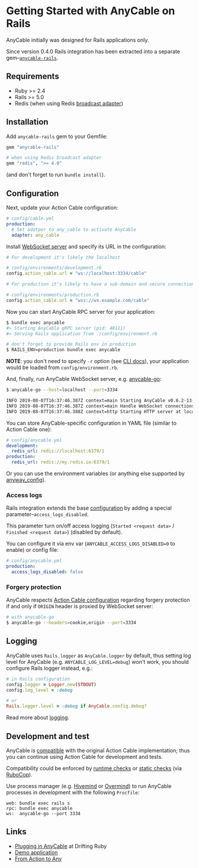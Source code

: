 # Getting Started with AnyCable on Rails

AnyCable initially was designed for Rails applications only.

Since version 0.4.0 Rails integration has been extracted into a separate gem–[`anycable-rails`](https://github.com/anycable/anycable-rails).

## Requirements

- Ruby >= 2.4
- Rails >= 5.0
- Redis (when using Redis [broadcast adapter](broadcast_adapters.md))

## Installation

Add `anycable-rails` gem to your Gemfile:

```ruby
gem "anycable-rails"

# when using Redis broadcast adapter
gem "redis", ">= 4.0"
```

(and don't forget to run `bundle install`).

## Configuration

Next, update your Action Cable configuration:

```yml
# config/cable.yml
production:
  # Set adatper to any_cable to activate AnyCable
  adapter: any_cable
```

Install [WebSocket server](../websocket_servers.md) and specify its URL in the configuration:

```ruby
# For development it's likely the localhost

# config/environments/development.rb
config.action_cable.url = "ws://localhost:3334/cable"

# For production it's likely to have a sub-domain and secure connection

# config/environments/production.rb
config.action_cable.url = "wss://ws.example.com/cable"
```

Now you can start AnyCable RPC server for your application:

```sh
$ bundle exec anycable
#> Starting AnyCable gRPC server (pid: 48111)
#> Serving Rails application from ./config/environment.rb

# don't forget to provide Rails env in production
$ RAILS_ENV=production bundle exec anycable
```

**NOTE**: you don't need to specify `-r` option (see [CLI docs](cli.md)), your application would be loaded from `config/environment.rb`.

And, finally, run AnyCable WebSocket server, e.g. [anycable-go](../anycable-go/getting_started.md):

```sh
$ anycable-go --host=localhost --port=3334

INFO 2019-08-07T16:37:46.387Z context=main Starting AnyCable v0.6.2-13-gd421927 (with mruby 1.2.0 (2015-11-17)) (pid: 1362)
INFO 2019-08-07T16:37:46.387Z context=main Handle WebSocket connections at /cable
INFO 2019-08-07T16:37:46.388Z context=http Starting HTTP server at localhost:3334
```

You can store AnyCable-specific configuration in YAML file (similar to Action Cable one):

```yml
# config/anycable.yml
development:
  redis_url: redis://localhost:6379/1
production:
  redis_url: redis://my.redis.io:6379/1
```

Or you can use the environment variables (or anything else supported by [anyway_config](https://github.com/palkan/anyway_config)).

### Access logs

Rails integration extends the base [configuration](configuration.md) by adding a special parameter–`access_logs_disabled`.

This parameter turn on/off access logging (`Started <request data>` / `Finished <request data>`) (disabled by default).

You can configure it via env var (`ANYCABLE_ACCESS_LOGS_DISABLED=0` to enable) or config file:

```yml
# config/anycable.yml
production:
  access_logs_disabled: false
```

### Forgery protection

AnyCable respects [Action Cable configuration](https://guides.rubyonrails.org/action_cable_overview.html#allowed-request-origins) regarding forgery protection if and only if `ORIGIN` header is proxied by WebSocket server:

```sh
# with anycable-go
$ anycable-go --headers=cookie,origin --port=3334
```

## Logging

AnyCable uses `Rails.logger` as `AnyCable.logger` by default, thus setting log level for AnyCable (e.g. `ANYCABLE_LOG_LEVEL=debug`) won't work, you should configure Rails logger instead, e.g.:

```ruby
# in Rails configuration
config.logger = Logger.new(STDOUT)
config.log_level = :debug

# or
Rails.logger.level = :debug if AnyCable.config.debug?
```

Read more about [logging](./logging.md).

## Development and test

AnyCable is [compatible](compatibility.md) with the original Action Cable implementation; thus you can continue using Action Cable for development and tests.

Compatibility could be enforced by [runtime checks](compatibility.md#runtime-checks) or [static checks](compatibility.md#rubocop-cops) (via [RuboCop](https://github.com/rubocop-hq/rubocop)).

Use process manager (e.g. [Hivemind](https://github.com/DarthSim/hivemind) or [Overmind](https://github.com/DarthSim/overmind)) to run AnyCable processes in development with the following `Procfile`:

```procfile
web: bundle exec rails s
rpc: bundle exec anycable
ws:  anycable-go --port 3334
```

## Links

- [Plugging in AnyCable](https://www.driftingruby.com/episodes/plugging-in-anycable) at Drifting Ruby
- [Demo application](https://github.com/anycable/anycable_demo)
- [From Action to Any](https://medium.com/@leshchuk/from-action-to-any-1e8d863dd4cf)
